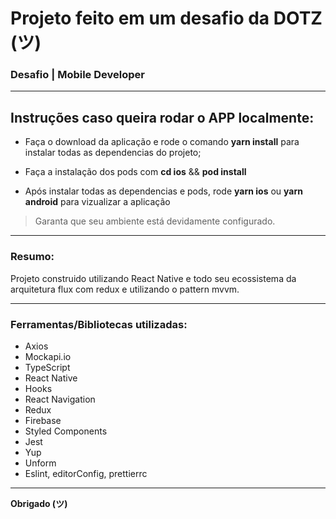 # Projeto feito em um desafio da DOTZ (ツ)

### Desafio | Mobile Developer

---

## Instruções caso queira rodar o APP localmente:

- Faça o download da aplicação e rode o comando **yarn install** para instalar todas as dependencias do projeto;

- Faça a instalação dos pods com **cd ios** && **pod install**

- Após instalar todas as dependencias e pods, rode **yarn ios** ou **yarn android** para vizualizar a aplicação

> Garanta que seu ambiente está devidamente configurado.

---

### Resumo:

Projeto construido utilizando React Native e todo seu ecossistema da arquitetura flux com redux e utilizando o pattern mvvm.

---

### Ferramentas/Bibliotecas utilizadas:

- Axios
- Mockapi.io
- TypeScript
- React Native
- Hooks
- React Navigation
- Redux
- Firebase
- Styled Components
- Jest
- Yup
- Unform
- Eslint, editorConfig, prettierrc

---

**Obrigado (ツ)**